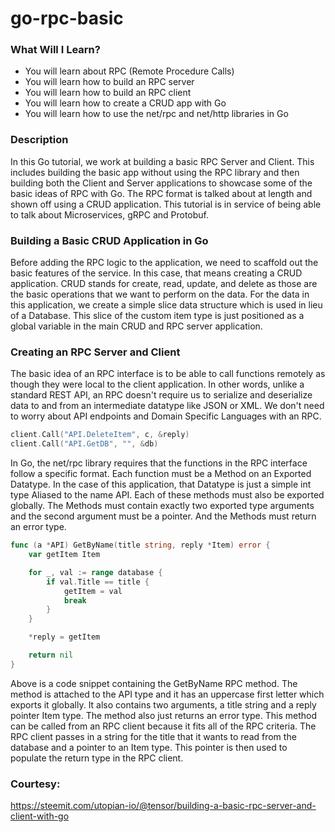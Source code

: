 # go-rpc-basic

### What Will I Learn?
* You will learn about RPC (Remote Procedure Calls)
* You will learn how to build an RPC server
* You will learn how to build an RPC client
* You will learn how to create a CRUD app with Go
* You will learn how to use the net/rpc and net/http libraries in Go

### Description
In this Go tutorial, we work at building a basic RPC Server and Client. This includes building the basic app without using the RPC library and then building both the Client and Server applications to showcase some of the basic ideas of RPC with Go. The RPC format is talked about at length and shown off using a CRUD application. This tutorial is in service of being able to talk about Microservices, gRPC and Protobuf.

### Building a Basic CRUD Application in Go
Before adding the RPC logic to the application, we need to scaffold out the basic features of the service. In this case, that means creating a CRUD application. CRUD stands for create, read, update, and delete as those are the basic operations that we want to perform on the data. For the data in this application, we create a simple slice data structure which is used in lieu of a Database. This slice of the custom item type is just positioned as a global variable in the main CRUD and RPC server application.

### Creating an RPC Server and Client
The basic idea of an RPC interface is to be able to call functions remotely as though they were local to the client application. In other words, unlike a standard REST API, an RPC doesn't require us to serialize and deserialize data to and from an intermediate datatype like JSON or XML. We don't need to worry about API endpoints and Domain Specific Languages with an RPC.

```go
client.Call("API.DeleteItem", c, &reply)
client.Call("API.GetDB", "", &db)
  ```

In Go, the net/rpc library requires that the functions in the RPC interface follow a specific format. Each function must be a Method on an Exported Datatype. In the case of this application, that Datatype is just a simple int type Aliased to the name API. Each of these methods must also be exported globally. The Methods must contain exactly two exported type arguments and the second argument must be a pointer. And the Methods must return an error type.

```go
func (a *API) GetByName(title string, reply *Item) error {
	var getItem Item

	for _, val := range database {
		if val.Title == title {
			getItem = val
			break
		}
	}

	*reply = getItem

	return nil
}
```

Above is a code snippet containing the GetByName RPC method. The method is attached to the API type and it has an uppercase first letter which exports it globally. It also contains two arguments, a title string and a reply pointer Item type. The method also just returns an error type. This method can be called from an RPC client because it fits all of the RPC criteria. The RPC client passes in a string for the title that it wants to read from the database and a pointer to an Item type. This pointer is then used to populate the return type in the RPC client.



### Courtesy:
https://steemit.com/utopian-io/@tensor/building-a-basic-rpc-server-and-client-with-go

